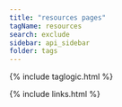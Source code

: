 ```yaml
---
title: "resources pages"
tagName: resources
search: exclude
sidebar: api_sidebar
folder: tags
---
```

{% include taglogic.html %}

{% include links.html %}

